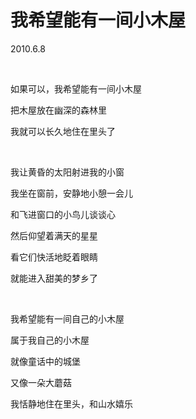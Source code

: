 # 我希望能有一间小木屋

2010.6.8

&emsp;

如果可以，我希望能有一间小木屋

把木屋放在幽深的森林里

我就可以长久地住在里头了

&emsp;

我让黄昏的太阳射进我的小窗

我坐在窗前，安静地小憩一会儿

和飞进窗口的小鸟儿谈谈心

然后仰望着满天的星星

看它们快活地眨着眼睛

就能进入甜美的梦乡了

&emsp;

我希望能有一间自己的小木屋

属于我自己的小木屋

就像童话中的城堡

又像一朵大蘑菇

我恬静地住在里头，和山水嬉乐

